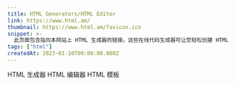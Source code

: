 ```yaml
---
title: HTML Generators/HTML Editor
link: https://www.html.am/
thumbnail: https://www.html.am/favicon.ico
snippet: >-
  此页面包含指向本网站上 HTML 生成器的链接。这些在线代码生成器可让您轻松创建 HTML 元素，而无需使用任何 HTML 代码。
tags: ["html"]
createdAt: 2023-01-10T00:00:00.000Z
---
```

HTML 生成器
HTML 编辑器
HTML 模板